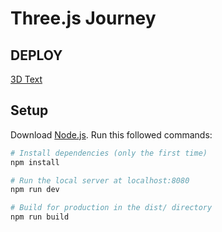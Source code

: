 # Three.js Journey

## DEPLOY 

[3D Text](https://3d-text-jzv6.vercel.app/)

## Setup
Download [Node.js](https://nodejs.org/en/download/).
Run this followed commands:

``` bash
# Install dependencies (only the first time)
npm install

# Run the local server at localhost:8080
npm run dev

# Build for production in the dist/ directory
npm run build
```
